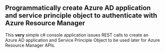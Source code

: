 ## Programmatically  create Azure AD application and service principle object to authenticate with Azure Resource Manager

This **very** simple c# console application issues REST calls to create an Azure AD application and Service Principle Object to be used later for Azure Resource Manager APIs.



